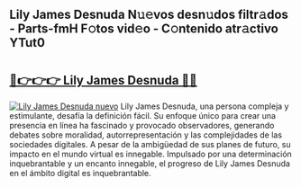 ## Lily James Desnuda N𝚞𝚎vos desn𝚞dos filtr𝚊dos - Parts-fmH F𝚘tos vid𝚎o - C𝚘ntenido atr𝚊ctivo YTut0

# <h2><a href="http://mb521i.tromn.icu/?c=Lily+James+Desnuda">🔗👉👉👉 Lily James Desnuda 🔗🔗</a></h2>

[![Lily James Desnuda nuevo](https://i.imgur.com/pEAQMta.gif)](http://mb521i.tromn.icu/?c=Lily+James+Desnuda)
Lily James Desnuda, una persona compleja y estimulante, desafía la definición fácil. Su enfoque único para crear una presencia en línea ha fascinado y provocado observadores, generando debates sobre moralidad, autorrepresentación y las complejidades de las sociedades digitales. A pesar de la ambigüedad de sus planes de futuro, su impacto en el mundo virtual es innegable. Impulsado por una determinación inquebrantable y un encanto innegable, el progreso de Lily James Desnuda en el ámbito digital es inquebrantable.
